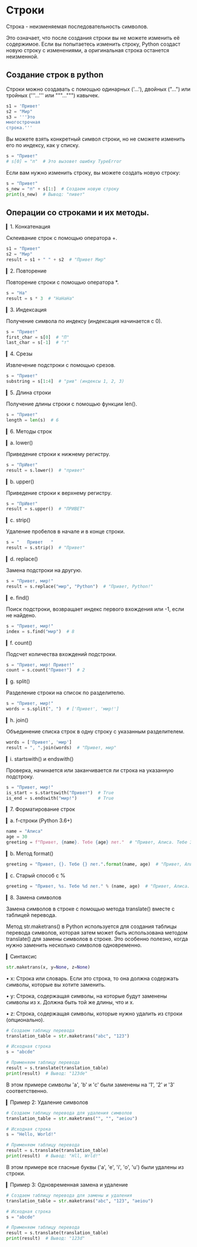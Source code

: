# Строки

Строка - неизменяемая последовательность символов.

Это означает, что после создания строки вы не можете изменить её содержимое. Если вы попытаетесь изменить строку, Python создаст новую строку с изменениями, а оригинальная строка останется неизменной.

## Создание строк в python

Строки можно создавать с помощью одинарных ('...'), двойных ("...") или тройных ('''...''' или """...""") кавычек.

```python
s1 = 'Привет'
s2 = "Мир"
s3 = '''Это
многострочная
строка.'''
```

Вы можете взять конкретный символ строки, но не сможете изменить его по индексу, как у списку.

```python
s = "Привет"
# s[0] = "п"  # Это вызовет ошибку TypeError
```

Если вам нужно изменить строку, вы можете создать новую строку:

```python
s = "Привет"
s_new = "п" + s[1:]  # Создаем новую строку
print(s_new)  # Вывод: "пивет"
```
## Операции со строками и их методы.

▎1. Конкатенация

Склеивание строк с помощью оператора +.

```python
s1 = "Привет"
s2 = "Мир"
result = s1 + " " + s2  # "Привет Мир"
```

▎2. Повторение

Повторение строки с помощью оператора *.

```python
s = "Ha"
result = s * 3  # "HaHaHa"
```

▎3. Индексация

Получение символа по индексу (индексация начинается с 0).

```python
s = "Привет"
first_char = s[0]  # "П"
last_char = s[-1]  # "т"
```

▎4. Срезы

Извлечение подстроки с помощью срезов.

```python
s = "Привет"
substring = s[1:4]  # "рив" (индексы 1, 2, 3)
```

▎5. Длина строки

Получение длины строки с помощью функции len().

```python
s = "Привет"
length = len(s)  # 6
```

▎6. Методы строк

▎a. lower()

Приведение строки к нижнему регистру.

```python
s = "ПрИвет"
result = s.lower()  # "привет"
```

▎b. upper()

Приведение строки к верхнему регистру.


```python
s = "ПрИвет"
result = s.upper()  # "ПРИВЕТ"
```


▎c. strip()

Удаление пробелов в начале и в конце строки.

```python
s = "   Привет   "
result = s.strip()  # "Привет"
```

▎d. replace()

Замена подстроки на другую.


```python
s = "Привет, мир!"
result = s.replace("мир", "Python")  # "Привет, Python!"
```

▎e. find()

Поиск подстроки, возвращает индекс первого вхождения или -1, если не найдено.

```python
s = "Привет, мир!"
index = s.find("мир")  # 8
```

▎f. count()

Подсчет количества вхождений подстроки.

```python
s = "Привет, мир! Привет!"
count = s.count("Привет")  # 2
```

▎g. split()

Разделение строки на список по разделителю.

```python
s = "Привет, мир!"
words = s.split(", ")  # ['Привет', 'мир!']
```

▎h. join()

Объединение списка строк в одну строку с указанным разделителем.

```python
words = ['Привет', 'мир']
result = ", ".join(words)  # "Привет, мир"
```

▎i. startswith() и endswith()

Проверка, начинается или заканчивается ли строка на указанную подстроку.

```python
s = "Привет, мир!"
is_start = s.startswith("Привет")  # True
is_end = s.endswith("мир!")        # True
```

▎7. Форматирование строк

▎a. f-строки (Python 3.6+)

```python
name = "Алиса"
age = 30
greeting = f"Привет, {name}. Тебе {age} лет."  # "Привет, Алиса. Тебе 30 лет."
```

▎b. Метод format()

```python
greeting = "Привет, {}. Тебе {} лет.".format(name, age)  # "Привет, Алиса. Тебе 30 лет."
```

▎c. Старый способ с %

```python
greeting = "Привет, %s. Тебе %d лет." % (name, age)  # "Привет, Алиса. Тебе 30 лет."
```

▎8. Замена символов

Замена символов в строке с помощью метода translate() вместе с таблицей перевода.

Метод str.maketrans() в Python используется для создания таблицы перевода символов, которая затем может быть использована методом translate() для замены символов в строке. Это особенно полезно, когда нужно заменить несколько символов одновременно.

▎Синтаксис

```python
str.maketrans(x, y=None, z=None)
```
• x: Строка или словарь. Если это строка, то она должна содержать символы, которые вы хотите заменить.

• y: Строка, содержащая символы, на которые будут заменены символы из x. Должна быть той же длины, что и x.

• z: Строка, содержащая символы, которые нужно удалить из строки (опционально).

```python
# Создаем таблицу перевода
translation_table = str.maketrans("abc", "123")

# Исходная строка
s = "abcde"

# Применяем таблицу перевода
result = s.translate(translation_table)
print(result)  # Вывод: "123de"

```

В этом примере символы 'a', 'b' и 'c' были заменены на '1', '2' и '3' соответственно.

▎Пример 2: Удаление символов

```python
# Создаем таблицу перевода для удаления символов
translation_table = str.maketrans("", "", "aeiou")

# Исходная строка
s = "Hello, World!"

# Применяем таблицу перевода
result = s.translate(translation_table)
print(result)  # Вывод: "Hll, Wrld!"
```

В этом примере все гласные буквы ('a', 'e', 'i', 'o', 'u') были удалены из строки.

▎Пример 3: Одновременная замена и удаление

```python
# Создаем таблицу перевода для замены и удаления
translation_table = str.maketrans("abc", "123", "aeiou")

# Исходная строка
s = "abcde"

# Применяем таблицу перевода
result = s.translate(translation_table)
print(result)  # Вывод: "123d"
```


